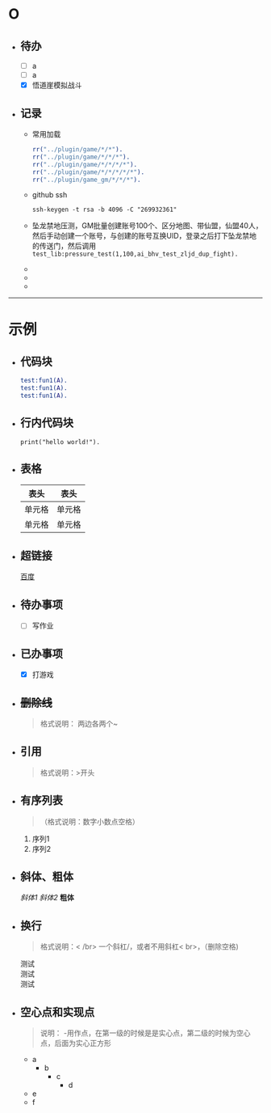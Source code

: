 # O

- ## 待办

  - [ ] a
  - [ ] a
  - [X] 悟道崖模拟战斗

- ## 记录

  - 常用加载

      ```erlang
      rr("../plugin/game/*/*").
      rr("../plugin/game/*/*/*").
      rr("../plugin/game/*/*/*/*").
      rr("../plugin/game/*/*/*/*/*").
      rr("../plugin/game_gm/*/*/*"). 
      ```

  - github ssh

      ```ssh
      ssh-keygen -t rsa -b 4096 -C "269932361"
      ```

  - 坠龙禁地压测，GM批量创建账号100个、区分地图、带仙盟，仙盟40人，然后手动创建一个账号，与创建的账号互换UID，登录之后打下坠龙禁地的传送门，然后调用
  `test_lib:pressure_test(1,100,ai_bhv_test_zljd_dup_fight).`
  -
  -
  -

---

# 示例

- ##  代码块

  ```erlang
  test:fun1(A).
  test:fun1(A).
  test:fun1(A).
  ```

- ##  行内代码块

  `print("hello world!").`

- ## 表格
  
  | 表头   | 表头   |
  | ------ | ------ |
  | 单元格 | 单元格 |
  | 单元格 | 单元格 |
  
- ## 超链接

  [百度](www.baidu.com)
  
- ## 待办事项

  - [ ] 写作业

- ## 已办事项  

  - [x] 打游戏

- ## ~~删除线~~
  
  >格式说明： 两边各两个~

- ## 引用
  
  >格式说明：>开头
  
- ## 有序列表
  
  >（格式说明：数字小数点空格）

  1. 序列1
  2. 序列2

- ## 斜体、粗体

  _斜体1_
  _斜体2_
  **粗体**

- ## 换行
  
  >格式说明：< /br> 一个斜杠/，或者不用斜杠< br>，（删除空格)

  测试</br>测试</br>测试

- ## 空心点和实现点
  
  >说明： -用作点，在第一级的时候是是实心点，第二级的时候为空心点，后面为实心正方形
  - a
    - b
      - c
        - d
  - e
  - f
